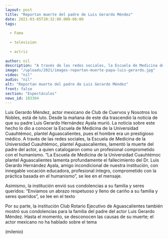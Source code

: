 ```yaml
---
layout: post
title: "Reportan muerte del padre de Luis Gerardo Méndez"
date: 2021-03-05T20:32:00.000-06:00
tags:
  
  - Fama
  
  - television
  
  - actriz
  
author: nil
description: "A través de las redes sociales, la Escuela de Medicina de la Universidad Cuauhtémoc, plantel Aguascalientes, lamentó la muerte del padre del actor, a quien catalogaron como un profesional comprometido con el humanismo. "
image: "/uploads/2021/images-reportan-muerte-papa-luis-gerardo.jpg"
video: "nil"
audio: "nil"
alt: "Reportan muerte del padre de Luis Gerardo Méndez"
front: false
section: "Espectáculos"
news_id: 183304
---
```


Luis Gerardo Méndez, actor mexicano de Club de Cuervos y Nosotros los Nobles, está de luto. Desde la mañana de este día trascendió la noticia de que su padre Luis Gerardo Hernández Ayala murió. La noticia sobre este hecho lo dio a conocer la Escuela de Medicina de la Universidad Cuauhtémoc, plantel Aguascalientes, pues el hombre era un prestigioso médico. A través de las redes sociales,  la Escuela de Medicina de la Universidad Cuauhtémoc, plantel Aguascalientes, lamentó la muerte del padre del actor, a quien catalogaron como un profesional comprometido con el humanismo. “La Escuela de Medicina de la Universidad Cuauhtémoc plantel Aguascalientes lamenta profundamente el fallecimiento del Dr. Luis Gerardo Hernández Ayala, amigo incondicional de nuestra institución, con innegable vocación educadora, profesional íntegro, comprometido con la práctica basada en el humanismo”, se lee en el mensaje.  

Asimismo, la institución envió sus condolencias a su familia y seres queridos: “Enviamos un abrazo respetuoso y lleno de cariño a su familia y seres queridos”, se lee en el texto 

Por su parte, la institución Club Rotario Ejecutivo de Aguascalientes también mostró sus condolencias para la familia del padre del actor Luis Gerardo Méndez.  Hasta el momento, se desconocen las causas de su muerte; el actor mexicano no ha hablado sobre el tema 

(milenio)